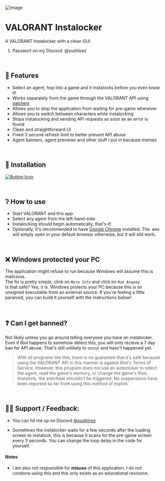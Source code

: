 
![image](https://cdn.discordapp.com/attachments/1302590838811004948/1302707312787718164/245186411-000c238b-c72e-4682-abc6-90fca7d2cbda.png?ex=6729183a&is=6727c6ba&hm=bd8673b27288280ea24006a3a83795e80a51b497f79d28337c15a4339c35f5f3&)

# VALORANT Instalocker
A VALORANT Instalocker with a clean GUI
1. Passwort on my Discord: @sushiirez

<br>

## 🎡 Features

- Select an agent, hop into a game and it instalocks before you even know it!
- Works separately from the game through the VALORANT API using [valclient](https://github.com/colinhartigan/valclient.py)
- Allows you to stop the application from waiting for pre-game whenever
- Allows you to switch between characters while instalocking
- Stops instalocking and sending API requests as soon as an error is found
- Clean and straightforward UI
- Fixed 3 second refresh limit to better prevent API abuse
- Agent banners, agent previews and other stuff i put in because memes

<br>

## 📩 Installation
[Link]: https://github.com/SushiiREZZ/Valorant-Instalocker/releases 'Latest Release'
[Button Icon]: https://img.shields.io/badge/Releases-EF2D5E?style=for-the-badge&logoColor=white&logo=DocuSign
[![Button Icon]][Link]


<br>

## ❔ How to use

- Start VALORANT and this app.
- Select any agent from the left-hand-side.
- Instalocking should begin automatically, that's it!
- Optionally, it's recommended to have [Google Chrome](https://www.google.com/intl/en_in/chrome/) installed. The .exe will simply open in your default browser otherwise, but it will still work.

<br>

## ❌ Windows protected your PC
The application might refuse to run because Windows will assume this is malicious.
<br>
The fix is pretty simple, click on `More Info` and click on `Run Anyway`
<br>
Is that safe? Yes, it is. Windows protects your PC because this is an unsigned executable from an external source. If you're feeling a little paranoid, you can build it yourself with the instructions below!

<br>

## ❓ Can I get banned?

Not likely unless you go around telling everyone you have an instalocker.
<br>
Even if Riot happens to somehow detect this, you will only recieve a 7 day ban for API abuse. That's still unlikely to occur and hasn't happened yet.
> With all programs like this, there is no guarantee that it's safe because using the VALORANT API in this manner is against Riot's Terms of Service. However, this program does not use an autoclicker to select the agent, read the game's memory, or change the game's files; therefore, the anticheat shouldn't be triggered. No suspensions have been reported so far from using this method of exploit.

<br>


## 🤷‍♀️ Support / Feedback:

- You can hit me up on Discord [@sushiirez](https://discord.com/users/1259628673045368842)

- Sometimes the instalocker waits for a few seconds after the loading screen to instalock, this is because it scans for the pre-game screen every 3 seconds. You can change the loop delay in the code for yourself.

#### Notes
+ I am also not responsible for **misuse** of this application, I do not condone using this and this only exists as an educational resource.

<br>
